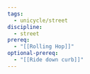 ```yaml
---
tags:
  - unicycle/street
discipline:
  - street
prereq:
  - "[[Rolling Hop]]"
optional-prereq:
  - "[[Ride down curb]]"
---
```

